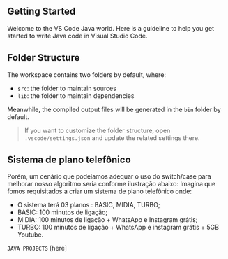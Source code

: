 ## Getting Started

Welcome to the VS Code Java world. Here is a guideline to help you get started to write Java code in Visual Studio Code.

## Folder Structure

The workspace contains two folders by default, where:

- `src`: the folder to maintain sources
- `lib`: the folder to maintain dependencies

Meanwhile, the compiled output files will be generated in the `bin` folder by default.

> If you want to customize the folder structure, open `.vscode/settings.json` and update the related settings there.

## Sistema de plano telefônico

Porém, um cenário que podeíamos  adequar o uso do switch/case para melhorar nosso algoritmo seria conforme ilustração abaixo:
Imagina que fomos requisitados a criar um sistema de plano telefônico onde:

- O sistema terá 03 planos : BASIC, MIDIA, TURBO;
- BASIC: 100 minutos de ligação;
- MIDIA: 100 minutos de ligação + WhatsApp e Instagram grátis;
- TURBO: 100 minutos de ligação + WhatsApp e instagram grátis + 5GB Youtube.

 `JAVA PROJECTS` [here]
